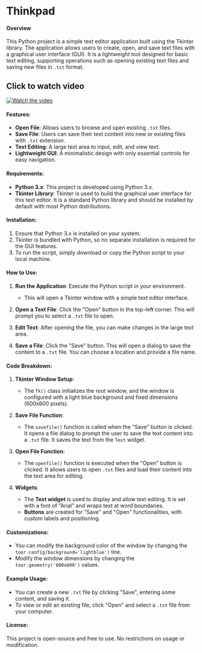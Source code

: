 # Thinkpad

#### Overview
This Python project is a simple text editor application built using the Tkinter library. The application allows users to create, open, and save text files with a graphical user interface (GUI). It is a lightweight tool designed for basic text editing, supporting operations such as opening existing text files and saving new files in `.txt` format.

## Click to watch video

[![Watch the video](https://cloud-11afp1k4r-hack-club-bot.vercel.app/0image.png)](https://cloud-a033jaby1-hack-club-bot.vercel.app/0screencast_from_2024-11-28_19-00-52.mp4)

#### Features:
- **Open File**: Allows users to browse and open existing `.txt` files.
- **Save File**: Users can save their text content into new or existing files with `.txt` extension.
- **Text Editing**: A large text area to input, edit, and view text.
- **Lightweight GUI**: A minimalistic design with only essential controls for easy navigation.

#### Requirements:
- **Python 3.x**: This project is developed using Python 3.x.
- **Tkinter Library**: Tkinter is used to build the graphical user interface for this text editor. It is a standard Python library and should be installed by default with most Python distributions.

#### Installation:
1. Ensure that Python 3.x is installed on your system.
2. Tkinter is bundled with Python, so no separate installation is required for the GUI features.
3. To run the script, simply download or copy the Python script to your local machine.

#### How to Use:
1. **Run the Application**: Execute the Python script in your environment.
   - This will open a Tkinter window with a simple text editor interface.
   
2. **Open a Text File**: Click the "Open" button in the top-left corner. This will prompt you to select a `.txt` file to open.
   
3. **Edit Text**: After opening the file, you can make changes in the large text area.
   
4. **Save a File**: Click the "Save" button. This will open a dialog to save the content to a `.txt` file. You can choose a location and provide a file name.

#### Code Breakdown:

1. **Tkinter Window Setup**:
   - The `Tk()` class initializes the root window, and the window is configured with a light blue background and fixed dimensions (600x600 pixels).

2. **Save File Function**:
   - The `savefile()` function is called when the "Save" button is clicked. It opens a file dialog to prompt the user to save the text content into a `.txt` file. It saves the text from the `Text` widget.

3. **Open File Function**:
   - The `openfile()` function is executed when the "Open" button is clicked. It allows users to open `.txt` files and load their content into the text area for editing.

4. **Widgets**:
   - The **Text widget** is used to display and allow text editing. It is set with a font of "Arial" and wraps text at word boundaries.
   - **Buttons** are created for "Save" and "Open" functionalities, with custom labels and positioning.

#### Customizations:
- You can modify the background color of the window by changing the `toor.config(background='lightblue')` line.
- Modify the window dimensions by changing the `toor.geometry('600x600')` values.

#### Example Usage:
- You can create a new `.txt` file by clicking "Save", entering some content, and saving it.
- To view or edit an existing file, click "Open" and select a `.txt` file from your computer.

#### License:
This project is open-source and free to use. No restrictions on usage or modification.